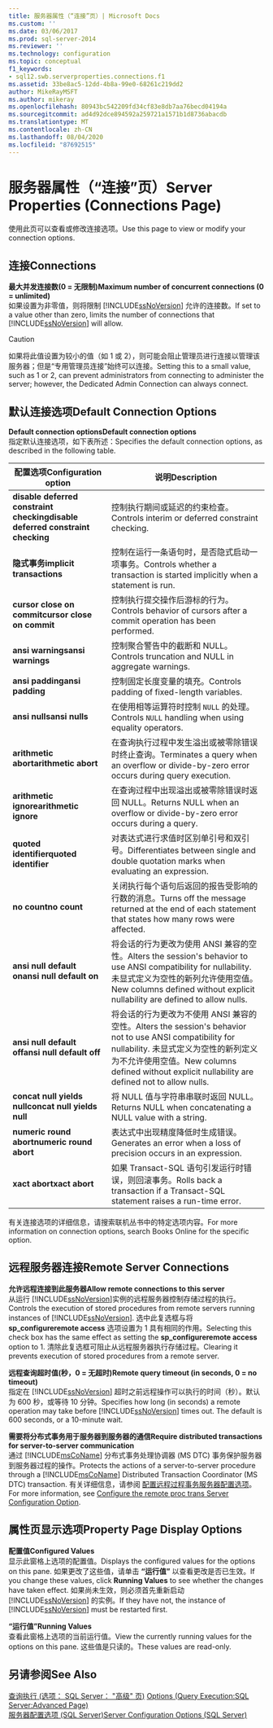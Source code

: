 ```yaml
---
title: 服务器属性（“连接”页）| Microsoft Docs
ms.custom: ''
ms.date: 03/06/2017
ms.prod: sql-server-2014
ms.reviewer: ''
ms.technology: configuration
ms.topic: conceptual
f1_keywords:
- sql12.swb.serverproperties.connections.f1
ms.assetid: 33be8ac5-12dd-4b8a-99e0-68261c219dd2
author: MikeRayMSFT
ms.author: mikeray
ms.openlocfilehash: 80943bc542209fd34cf83e8db7aa76becd04194a
ms.sourcegitcommit: ad4d92dce894592a259721a1571b1d8736abacdb
ms.translationtype: MT
ms.contentlocale: zh-CN
ms.lasthandoff: 08/04/2020
ms.locfileid: "87692515"
---
```

# <a name="server-properties-connections-page"></a><span data-ttu-id="77c12-102">服务器属性（“连接”页）</span><span class="sxs-lookup"><span data-stu-id="77c12-102">Server Properties (Connections Page)</span></span>
  <span data-ttu-id="77c12-103">使用此页可以查看或修改连接选项。</span><span class="sxs-lookup"><span data-stu-id="77c12-103">Use this page to view or modify your connection options.</span></span>  
  
## <a name="connections"></a><span data-ttu-id="77c12-104">连接</span><span class="sxs-lookup"><span data-stu-id="77c12-104">Connections</span></span>  
 <span data-ttu-id="77c12-105">**最大并发连接数(0 = 无限制)**</span><span class="sxs-lookup"><span data-stu-id="77c12-105">**Maximum number of concurrent connections (0 = unlimited)**</span></span>  
 <span data-ttu-id="77c12-106">如果设置为非零值，则将限制 [!INCLUDE[ssNoVersion](../../includes/ssnoversion-md.md)] 允许的连接数。</span><span class="sxs-lookup"><span data-stu-id="77c12-106">If set to a value other than zero, limits the number of connections that [!INCLUDE[ssNoVersion](../../includes/ssnoversion-md.md)] will allow.</span></span>  
  
> [!CAUTION]  
>  <span data-ttu-id="77c12-107">如果将此值设置为较小的值（如 1 或 2），则可能会阻止管理员进行连接以管理该服务器；但是“专用管理员连接”始终可以连接。</span><span class="sxs-lookup"><span data-stu-id="77c12-107">Setting this to a small value, such as 1 or 2, can prevent administrators from connecting to administer the server; however, the Dedicated Admin Connection can always connect.</span></span>  
  
## <a name="default-connection-options"></a><span data-ttu-id="77c12-108">默认连接选项</span><span class="sxs-lookup"><span data-stu-id="77c12-108">Default Connection Options</span></span>  
 <span data-ttu-id="77c12-109">**Default connection options**</span><span class="sxs-lookup"><span data-stu-id="77c12-109">**Default connection options**</span></span>  
 <span data-ttu-id="77c12-110">指定默认连接选项，如下表所述：</span><span class="sxs-lookup"><span data-stu-id="77c12-110">Specifies the default connection options, as described in the following table.</span></span>  
  
|<span data-ttu-id="77c12-111">配置选项</span><span class="sxs-lookup"><span data-stu-id="77c12-111">Configuration option</span></span>|<span data-ttu-id="77c12-112">说明</span><span class="sxs-lookup"><span data-stu-id="77c12-112">Description</span></span>|  
|--------------------------|-----------------|  
|<span data-ttu-id="77c12-113">**disable deferred constraint checking**</span><span class="sxs-lookup"><span data-stu-id="77c12-113">**disable deferred constraint checking**</span></span>|<span data-ttu-id="77c12-114">控制执行期间或延迟的约束检查。</span><span class="sxs-lookup"><span data-stu-id="77c12-114">Controls interim or deferred constraint checking.</span></span>|  
|<span data-ttu-id="77c12-115">**隐式事务**</span><span class="sxs-lookup"><span data-stu-id="77c12-115">**implicit transactions**</span></span>|<span data-ttu-id="77c12-116">控制在运行一条语句时，是否隐式启动一项事务。</span><span class="sxs-lookup"><span data-stu-id="77c12-116">Controls whether a transaction is started implicitly when a statement is run.</span></span>|  
|<span data-ttu-id="77c12-117">**cursor close on commit**</span><span class="sxs-lookup"><span data-stu-id="77c12-117">**cursor close on commit**</span></span>|<span data-ttu-id="77c12-118">控制执行提交操作后游标的行为。</span><span class="sxs-lookup"><span data-stu-id="77c12-118">Controls behavior of cursors after a commit operation has been performed.</span></span>|  
|<span data-ttu-id="77c12-119">**ansi warnings**</span><span class="sxs-lookup"><span data-stu-id="77c12-119">**ansi warnings**</span></span>|<span data-ttu-id="77c12-120">控制聚合警告中的截断和 NULL。</span><span class="sxs-lookup"><span data-stu-id="77c12-120">Controls truncation and NULL in aggregate warnings.</span></span>|  
|<span data-ttu-id="77c12-121">**ansi padding**</span><span class="sxs-lookup"><span data-stu-id="77c12-121">**ansi padding**</span></span>|<span data-ttu-id="77c12-122">控制固定长度变量的填充。</span><span class="sxs-lookup"><span data-stu-id="77c12-122">Controls padding of fixed-length variables.</span></span>|  
|<span data-ttu-id="77c12-123">**ansi nulls**</span><span class="sxs-lookup"><span data-stu-id="77c12-123">**ansi nulls**</span></span>|<span data-ttu-id="77c12-124">在使用相等运算符时控制 `NULL` 的处理。</span><span class="sxs-lookup"><span data-stu-id="77c12-124">Controls `NULL` handling when using equality operators.</span></span>|  
|<span data-ttu-id="77c12-125">**arithmetic abort**</span><span class="sxs-lookup"><span data-stu-id="77c12-125">**arithmetic abort**</span></span>|<span data-ttu-id="77c12-126">在查询执行过程中发生溢出或被零除错误时终止查询。</span><span class="sxs-lookup"><span data-stu-id="77c12-126">Terminates a query when an overflow or divide-by-zero error occurs during query execution.</span></span>|  
|<span data-ttu-id="77c12-127">**arithmetic ignore**</span><span class="sxs-lookup"><span data-stu-id="77c12-127">**arithmetic ignore**</span></span>|<span data-ttu-id="77c12-128">在查询过程中出现溢出或被零除错误时返回 NULL。</span><span class="sxs-lookup"><span data-stu-id="77c12-128">Returns NULL when an overflow or divide-by-zero error occurs during a query.</span></span>|  
|<span data-ttu-id="77c12-129">**quoted identifier**</span><span class="sxs-lookup"><span data-stu-id="77c12-129">**quoted identifier**</span></span>|<span data-ttu-id="77c12-130">对表达式进行求值时区别单引号和双引号。</span><span class="sxs-lookup"><span data-stu-id="77c12-130">Differentiates between single and double quotation marks when evaluating an expression.</span></span>|  
|<span data-ttu-id="77c12-131">**no count**</span><span class="sxs-lookup"><span data-stu-id="77c12-131">**no count**</span></span>|<span data-ttu-id="77c12-132">关闭执行每个语句后返回的报告受影响的行数的消息。</span><span class="sxs-lookup"><span data-stu-id="77c12-132">Turns off the message returned at the end of each statement that states how many rows were affected.</span></span>|  
|<span data-ttu-id="77c12-133">**ansi null default on**</span><span class="sxs-lookup"><span data-stu-id="77c12-133">**ansi null default on**</span></span>|<span data-ttu-id="77c12-134">将会话的行为更改为使用 ANSI 兼容的空性。</span><span class="sxs-lookup"><span data-stu-id="77c12-134">Alters the session's behavior to use ANSI compatibility for nullability.</span></span> <span data-ttu-id="77c12-135">未显式定义为空性的新列允许使用空值。</span><span class="sxs-lookup"><span data-stu-id="77c12-135">New columns defined without explicit nullability are defined to allow nulls.</span></span>|  
|<span data-ttu-id="77c12-136">**ansi null default off**</span><span class="sxs-lookup"><span data-stu-id="77c12-136">**ansi null default off**</span></span>|<span data-ttu-id="77c12-137">将会话的行为更改为不使用 ANSI 兼容的空性。</span><span class="sxs-lookup"><span data-stu-id="77c12-137">Alters the session's behavior not to use ANSI compatibility for nullability.</span></span> <span data-ttu-id="77c12-138">未显式定义为空性的新列定义为不允许使用空值。</span><span class="sxs-lookup"><span data-stu-id="77c12-138">New columns defined without explicit nullability are defined not to allow nulls.</span></span>|  
|<span data-ttu-id="77c12-139">**concat null yields null**</span><span class="sxs-lookup"><span data-stu-id="77c12-139">**concat null yields null**</span></span>|<span data-ttu-id="77c12-140">将 NULL 值与字符串串联时返回 NULL。</span><span class="sxs-lookup"><span data-stu-id="77c12-140">Returns NULL when concatenating a NULL value with a string.</span></span>|  
|<span data-ttu-id="77c12-141">**numeric round abort**</span><span class="sxs-lookup"><span data-stu-id="77c12-141">**numeric round abort**</span></span>|<span data-ttu-id="77c12-142">表达式中出现精度降低时生成错误。</span><span class="sxs-lookup"><span data-stu-id="77c12-142">Generates an error when a loss of precision occurs in an expression.</span></span>|  
|<span data-ttu-id="77c12-143">**xact abort**</span><span class="sxs-lookup"><span data-stu-id="77c12-143">**xact abort**</span></span>|<span data-ttu-id="77c12-144">如果 Transact-SQL 语句引发运行时错误，则回滚事务。</span><span class="sxs-lookup"><span data-stu-id="77c12-144">Rolls back a transaction if a Transact-SQL statement raises a run-time error.</span></span>|  
  
 <span data-ttu-id="77c12-145">有关连接选项的详细信息，请搜索联机丛书中的特定选项内容。</span><span class="sxs-lookup"><span data-stu-id="77c12-145">For more information on connection options, search Books Online for the specific option.</span></span>  
  
## <a name="remote-server-connections"></a><span data-ttu-id="77c12-146">远程服务器连接</span><span class="sxs-lookup"><span data-stu-id="77c12-146">Remote Server Connections</span></span>  
 <span data-ttu-id="77c12-147">**允许远程连接到此服务器**</span><span class="sxs-lookup"><span data-stu-id="77c12-147">**Allow remote connections to this server**</span></span>  
 <span data-ttu-id="77c12-148">从运行 [!INCLUDE[ssNoVersion](../../includes/ssnoversion-md.md)]实例的远程服务器控制存储过程的执行。</span><span class="sxs-lookup"><span data-stu-id="77c12-148">Controls the execution of stored procedures from remote servers running instances of [!INCLUDE[ssNoVersion](../../includes/ssnoversion-md.md)].</span></span> <span data-ttu-id="77c12-149">选中此复选框与将 **sp_configureremote access** 选项设置为 1 具有相同的作用。</span><span class="sxs-lookup"><span data-stu-id="77c12-149">Selecting this check box has the same effect as setting the **sp_configureremote access** option to 1.</span></span> <span data-ttu-id="77c12-150">清除此复选框可阻止从远程服务器执行存储过程。</span><span class="sxs-lookup"><span data-stu-id="77c12-150">Clearing it prevents execution of stored procedures from a remote server.</span></span>  
  
 <span data-ttu-id="77c12-151">**远程查询超时值(秒，0 = 无超时)**</span><span class="sxs-lookup"><span data-stu-id="77c12-151">**Remote query timeout (in seconds, 0 = no timeout)**</span></span>  
 <span data-ttu-id="77c12-152">指定在 [!INCLUDE[ssNoVersion](../../includes/ssnoversion-md.md)] 超时之前远程操作可以执行的时间（秒）。默认为 600 秒，或等待 10 分钟。</span><span class="sxs-lookup"><span data-stu-id="77c12-152">Specifies how long (in seconds) a remote operation may take before [!INCLUDE[ssNoVersion](../../includes/ssnoversion-md.md)] times out. The default is 600 seconds, or a 10-minute wait.</span></span>  
  
 <span data-ttu-id="77c12-153">**需要将分布式事务用于服务器到服务器的通信**</span><span class="sxs-lookup"><span data-stu-id="77c12-153">**Require distributed transactions for server-to-server communication**</span></span>  
 <span data-ttu-id="77c12-154">通过 [!INCLUDE[msCoName](../../includes/msconame-md.md)] 分布式事务处理协调器 (MS DTC) 事务保护服务器到服务器过程的操作。</span><span class="sxs-lookup"><span data-stu-id="77c12-154">Protects the actions of a server-to-server procedure through a [!INCLUDE[msCoName](../../includes/msconame-md.md)] Distributed Transaction Coordinator (MS DTC) transaction.</span></span> <span data-ttu-id="77c12-155">有关详细信息，请参阅 [配置远程过程事务服务器配置选项](configure-the-remote-proc-trans-server-configuration-option.md)。</span><span class="sxs-lookup"><span data-stu-id="77c12-155">For more information, see [Configure the remote proc trans Server Configuration Option](configure-the-remote-proc-trans-server-configuration-option.md).</span></span>  
  
## <a name="property-page-display-options"></a><span data-ttu-id="77c12-156">属性页显示选项</span><span class="sxs-lookup"><span data-stu-id="77c12-156">Property Page Display Options</span></span>  
 <span data-ttu-id="77c12-157">**配置值**</span><span class="sxs-lookup"><span data-stu-id="77c12-157">**Configured Values**</span></span>  
 <span data-ttu-id="77c12-158">显示此窗格上选项的配置值。</span><span class="sxs-lookup"><span data-stu-id="77c12-158">Displays the configured values for the options on this pane.</span></span> <span data-ttu-id="77c12-159">如果更改了这些值，请单击 **“运行值”** 以查看更改是否已生效。</span><span class="sxs-lookup"><span data-stu-id="77c12-159">If you change these values, click **Running Values** to see whether the changes have taken effect.</span></span> <span data-ttu-id="77c12-160">如果尚未生效，则必须首先重新启动 [!INCLUDE[ssNoVersion](../../includes/ssnoversion-md.md)] 的实例。</span><span class="sxs-lookup"><span data-stu-id="77c12-160">If they have not, the instance of [!INCLUDE[ssNoVersion](../../includes/ssnoversion-md.md)] must be restarted first.</span></span>  
  
 <span data-ttu-id="77c12-161">**“运行值”**</span><span class="sxs-lookup"><span data-stu-id="77c12-161">**Running Values**</span></span>  
 <span data-ttu-id="77c12-162">查看此窗格上选项的当前运行值。</span><span class="sxs-lookup"><span data-stu-id="77c12-162">View the currently running values for the options on this pane.</span></span> <span data-ttu-id="77c12-163">这些值是只读的。</span><span class="sxs-lookup"><span data-stu-id="77c12-163">These values are read-only.</span></span>  
  
## <a name="see-also"></a><span data-ttu-id="77c12-164">另请参阅</span><span class="sxs-lookup"><span data-stu-id="77c12-164">See Also</span></span>  
 <span data-ttu-id="77c12-165">[查询执行 &#40;选项： SQL Server： "高级" 页&#41;](../options-query-execution-sql-server-advanced-page.md) </span><span class="sxs-lookup"><span data-stu-id="77c12-165">[Options &#40;Query Execution:SQL Server:Advanced Page&#41;](../options-query-execution-sql-server-advanced-page.md) </span></span>  
 [<span data-ttu-id="77c12-166">服务器配置选项 (SQL Server)</span><span class="sxs-lookup"><span data-stu-id="77c12-166">Server Configuration Options &#40;SQL Server&#41;</span></span>](server-configuration-options-sql-server.md)  
  
  
